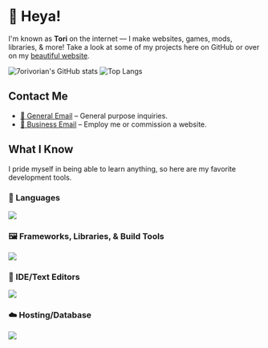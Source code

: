 # 👋 Heya!
I'm known as **Tori** on the internet — I make websites, games, mods, libraries, & more! Take a look at some of my projects here on GitHub or over on my [beautiful website](https://7ori.dev).

![7orivorian's GitHub stats](https://github-readme-stats.vercel.app/api?username=7orivorian&theme=transparent&hide_border=true&show_icons=true)
![Top Langs](https://github-readme-stats.vercel.app/api/top-langs/?username=7orivorian&layout=compact&theme=transparent&hide_border=true)

## Contact Me

- <a href="mailto:contact@7ori.dev" target="_blank">📨 General Email</a> – General purpose inquiries.
- <a href="mailto:business@7ori.dev" target="_blank">📨 Business Email</a> – Employ me or commission a website.

## What I Know

I pride myself in being able to learn anything, so here are my favorite development tools.

### 📜 Languages

<p align="left"> <a href="https://github.com/7orivorian"><img src="https://go-skill-icons.vercel.app/api/icons?i=java,python,js,ts,html,css,scss,md&perline=7"></a></p>

### 🖼️ Frameworks, Libraries, & Build Tools

<p align="left"> <a href="https://github.com/7orivorian"><img src="https://go-skill-icons.vercel.app/api/icons?i=react,vite,maven,gradle&perline=7"></a></p>

### 📄 IDE/Text Editors

<p align="left"> <a href="https://github.com/7orivorian"><img src="https://go-skill-icons.vercel.app/api/icons?i=idea,vscode,sublime&perline=7"></a></p>

### ☁️ Hosting/Database

<p align="left"> <a href="https://github.com/7orivorian"><img src="https://go-skill-icons.vercel.app/api/icons?i=cloudflare,heroku,githubpages,mongodb,sqlite&perline=7"></a></p>
